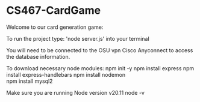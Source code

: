 # CS467-CardGame

Welcome to our card generation game:

To run the project type: 'node server.js' into your terminal

You will need to be connected to the OSU vpn Cisco Anyconnect
to access the database information.

To download necessary node modules:
npm init -y
npm install express
npm install express-handlebars
npm install nodemon        
npm install mysql2

Make sure you are running Node version v20.11
node -v
